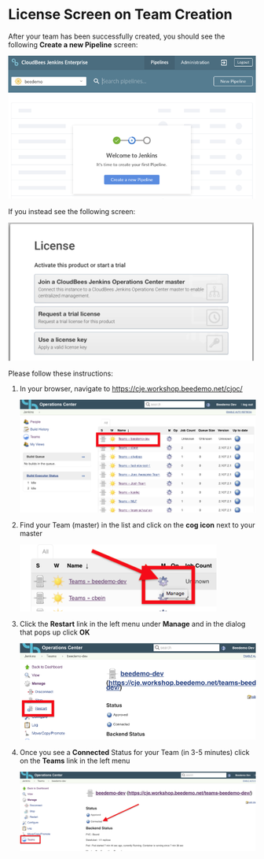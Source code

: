 # License Screen on Team Creation
After your team has been successfully created, you should see the following **Create a new Pipeline** screen: <p><img src="img/setup-success.png" width=550/>
  
If you instead see the following screen: <p><img src="img/license-error-1.png" width=500/>

Please follow these instructions:

1. In your browser, navigate to https://cje.workshop.beedemo.net/cjoc/ <p><img src="img/license-error-masters-list.png" width=500/>
2. Find your Team (master) in the list and click on the **cog icon** next to your master <p><img src="img/license-error-manage-link.png" width=400/>
3. Click the **Restart** link in the left menu under **Manage** and in the dialog that pops up click **OK** <p><img src="img/license-error-restart.png" width=500/>
4. Once you see a **Connected** Status for your Team (in 3-5 minutes) click on the **Teams** link in the left menu <p><img src="img/license-error-connected.png" width=500/>